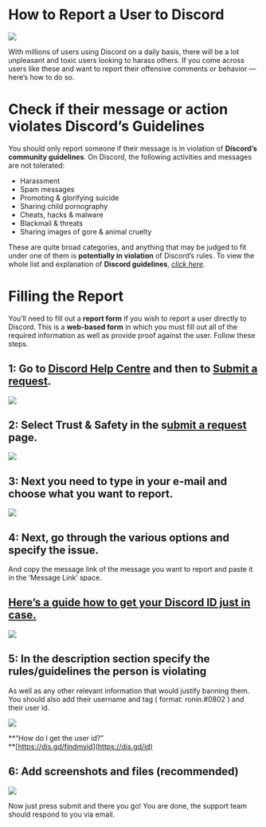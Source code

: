 **How to Report a User to Discord**
===================================

![](https://miro.medium.com/max/1400/1*dAAs5-4NxsYb129xIdQCbw.png)

With millions of users using Discord on a daily basis, there will be a lot unpleasant and toxic users looking to harass others. If you come across users like these and want to report their offensive comments or behavior — here’s how to do so.

Check if their message or action violates Discord’s Guidelines
==============================================================

You should only report someone if their message is in violation of **Discord’s community guidelines**. On Discord, the following activities and messages are not tolerated:

*   Harassment
*   Spam messages
*   Promoting & glorifying suicide
*   Sharing child pornography
*   Cheats, hacks & malware
*   Blackmail & threats
*   Sharing images of gore & animal cruelty

These are quite broad categories, and anything that may be judged to fit under one of them is **potentially in violation** of Discord’s rules. To view the whole list and explanation of **Discord guidelines**, [_click here_](https://discord.com/guidelines)_._

**Filling the Report**
======================

You’ll need to fill out a **report form** if you wish to report a user directly to Discord. This is a **web-based form** in which you must fill out all of the required information as well as provide proof against the user. Follow these steps.

**1:** Go to [**Discord Help Centre**](https://support.discord.com/hc/en-us) and then to [**Submit a request**](https://support.discord.com/hc/en-us/requests/new)**.**
-----------------------------------------------------------------------------------------------------------------------------------------------------------------------

![](https://miro.medium.com/max/1400/1*ZnqoP9CWUvWeMH8R6I1Uvg.png)

**2:** Select Trust & Safety in the **s**[**ubmit a request**](https://support.discord.com/hc/en-us/requests/new) **page.**
---------------------------------------------------------------------------------------------------------------------------

![](https://miro.medium.com/max/1400/1*Fc7ToNBCvJ10mVDrqCw51w.png)

**3:** Next you need to type in your e-mail and choose what you want to report.
-------------------------------------------------------------------------------

![](https://miro.medium.com/max/1400/1*SDzLp0ZSVKSI0YzIzhNZAg.png)

**4:** Next, go through the various options and specify the issue.
------------------------------------------------------------------

And copy the message link of the message you want to report and paste it in the ‘Message Link’ space.

[Here’s a guide how to get your Discord ID just in case.](https://dis.gd/findmyid)
----------------------------------------------------------------------------------

![](https://miro.medium.com/max/1400/1*mwsSH0S7snST0z_cYRc_tw.png)

**5:** In the description section **s**pecify the rules/guidelines the person is violating
------------------------------------------------------------------------------------------

As well as any other relevant information that would justify banning them. You should also add their username and tag ( format: ronin.#0802 ) and their user id.

![](https://miro.medium.com/max/1400/1*Coxaa8JoWw22nVnzGdBRdw.png)

**“How do I get the user id?”  
**[https://dis.gd/findmyid](https://dis.gd/id)

**6: Add screenshots and files (recommended)**
----------------------------------------------

![](https://miro.medium.com/max/1400/1*0RZJOET7T7HYnt1Zrso1Ew.png)

Now just press submit and there you go! You are done, the support team should respond to you via email.

